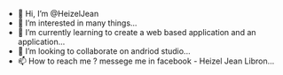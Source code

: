 - 👋 Hi, I’m @HeizelJean
- 👀 I’m interested in many things...
- 🌱 I’m currently learning to create a web based application and an application...
- 💞️ I’m looking to collaborate on andriod studio...
- 📫 How to reach me ? messege me in facebook - Heizel Jean Libron...

<!---
HeizelJean/HeizelJean is a ✨ special ✨ repository because its `README.md` (this file) appears on your GitHub profile.
You can click the Preview link to take a look at your changes.
--->
